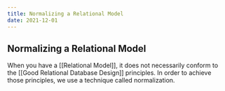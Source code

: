 ```yaml
---
title: Normalizing a Relational Model
date: 2021-12-01
---
```

## Normalizing a Relational Model
When you have a [[Relational Model]],  it does not necessarily conform to the [[Good Relational Database Design]] principles. In order to achieve those principles, we use a technique called normalization.